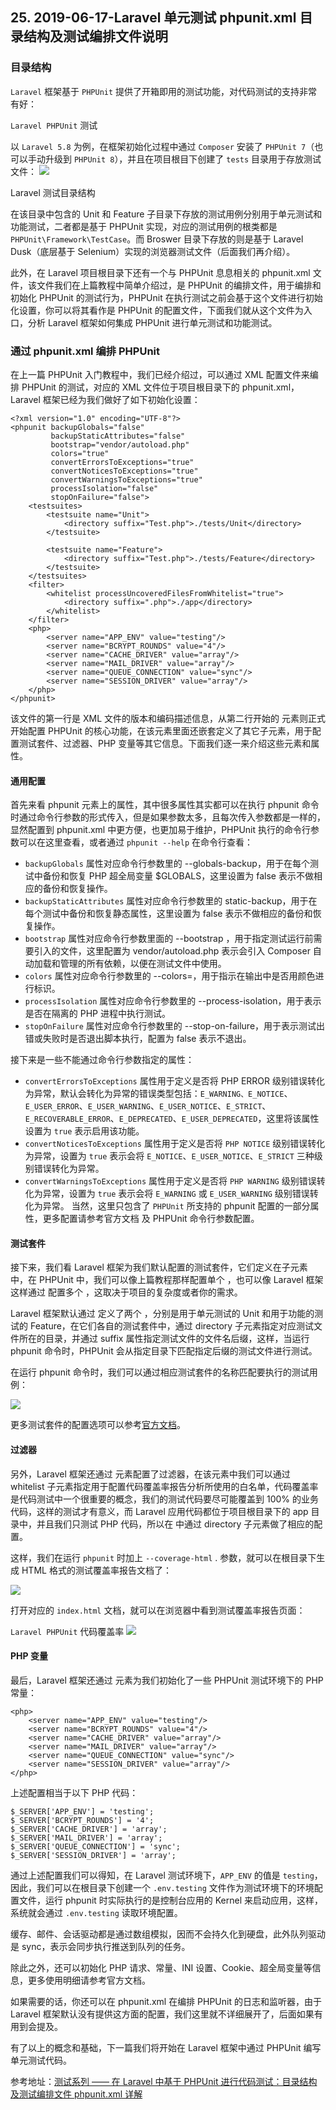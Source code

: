 ## 25. 2019-06-17-Laravel 单元测试 phpunit.xml 目录结构及测试编排文件说明

### 目录结构
`Laravel` 框架基于 `PHPUnit` 提供了开箱即用的测试功能，对代码测试的支持非常有好：

`Laravel PHPUnit` 测试

以 `Laravel 5.8` 为例，在框架初始化过程中通过 `Composer` 安装了 `PHPUnit 7`（也可以手动升级到 `PHPUnit 8`），并且在项目根目下创建了 `tests` 目录用于存放测试文件：
![](https://laravelacademy.org/wp-content/uploads/2019/04/4527f09add5ed4a4007f97be975bf67d.jpg)


Laravel 测试目录结构

在该目录中包含的 Unit 和 Feature 子目录下存放的测试用例分别用于单元测试和功能测试，二者都是基于 PHPUnit 实现，对应的测试用例的根类都是 `PHPUnit\Framework\TestCase`。而 Broswer 目录下存放的则是基于 Laravel Dusk（底层基于 Selenium）实现的浏览器测试文件（后面我们再介绍）。

此外，在 Laravel 项目根目录下还有一个与 PHPUnit 息息相关的 phpunit.xml 文件，该文件我们在上篇教程中简单介绍过，是 PHPUnit 的编排文件，用于编排和初始化 PHPUnit 的测试行为，PHPUnit 在执行测试之前会基于这个文件进行初始化设置，你可以将其看作是 PHPUnit 的配置文件，下面我们就从这个文件为入口，分析 Laravel 框架如何集成 PHPUnit 进行单元测试和功能测试。

### 通过 phpunit.xml 编排 PHPUnit
在上一篇 PHPUnit 入门教程中，我们已经介绍过，可以通过 XML 配置文件来编排 PHPUnit 的测试，对应的 XML 文件位于项目根目录下的 phpunit.xml，Laravel 框架已经为我们做好了如下初始化设置：

```
<?xml version="1.0" encoding="UTF-8"?>
<phpunit backupGlobals="false"
         backupStaticAttributes="false"
         bootstrap="vendor/autoload.php"
         colors="true"
         convertErrorsToExceptions="true"
         convertNoticesToExceptions="true"
         convertWarningsToExceptions="true"
         processIsolation="false"
         stopOnFailure="false">
    <testsuites>
        <testsuite name="Unit">
            <directory suffix="Test.php">./tests/Unit</directory>
        </testsuite>

        <testsuite name="Feature">
            <directory suffix="Test.php">./tests/Feature</directory>
        </testsuite>
    </testsuites>
    <filter>
        <whitelist processUncoveredFilesFromWhitelist="true">
            <directory suffix=".php">./app</directory>
        </whitelist>
    </filter>
    <php>
        <server name="APP_ENV" value="testing"/>
        <server name="BCRYPT_ROUNDS" value="4"/>
        <server name="CACHE_DRIVER" value="array"/>
        <server name="MAIL_DRIVER" value="array"/>
        <server name="QUEUE_CONNECTION" value="sync"/>
        <server name="SESSION_DRIVER" value="array"/>
    </php>
</phpunit>
```

该文件的第一行是 XML 文件的版本和编码描述信息，从第二行开始的 <phpunit> 元素则正式开始配置 PHPUnit 的核心功能，在该元素里面还嵌套定义了其它子元素，用于配置测试套件、过滤器、PHP 变量等其它信息。下面我们逐一来介绍这些元素和属性。

#### 通用配置

首先来看 phpunit 元素上的属性，其中很多属性其实都可以在执行 phpunit 命令时通过命令行参数的形式传入，但是如果参数太多，且每次传入参数都是一样的，显然配置到 phpunit.xml 中更方便，也更加易于维护，PHPUnit 执行的命令行参数可以在这里查看，或者通过 `phpunit --help` 在命令行查看：

- `backupGlobals` 属性对应命令行参数里的 --globals-backup，用于在每个测试中备份和恢复 PHP 超全局变量 $GLOBALS，这里设置为 false 表示不做相应的备份和恢复操作。
- `backupStaticAttributes` 属性对应命令行参数里的 static-backup，用于在每个测试中备份和恢复静态属性，这里设置为 false 表示不做相应的备份和恢复操作。
- `bootstrap` 属性对应命令行参数里面的 --bootstrap <file>，用于指定测试运行前需要引入的文件，这里配置为 vendor/autoload.php 表示会引入 Composer 自动加载和管理的所有依赖，以便在测试文件中使用。
- `colors` 属性对应命令行参数里的 --colors=<flag>，用于指示在输出中是否用颜色进行标识。
- `processIsolation` 属性对应命令行参数里的 --process-isolation，用于表示是否在隔离的 PHP 进程中执行测试。
- `stopOnFailure` 属性对应命令行参数里的 --stop-on-failure，用于表示测试出错或失败时是否退出脚本执行，配置为 false 表示不退出。

接下来是一些不能通过命令行参数指定的属性：

- `convertErrorsToExceptions` 属性用于定义是否将 PHP ERROR 级别错误转化为异常，默认会转化为异常的错误类型包括：`E_WARNING、E_NOTICE`、`E_USER_ERROR`、`E_USER_WARNING`、`E_USER_NOTICE`、`E_STRICT`、`E_RECOVERABLE_ERROR`、`E_DEPRECATED`、`E_USER_DEPRECATED`，这里将该属性设置为 `true` 表示启用该功能。
- `convertNoticesToExceptions` 属性用于定义是否将 `PHP NOTICE` 级别错误转化为异常，设置为 `true` 表示会将 `E_NOTICE`、`E_USER_NOTICE`、`E_STRICT` 三种级别错误转化为异常。
- `convertWarningsToExceptions` 属性用于定义是否将 `PHP WARNING` 级别错误转化为异常，设置为 `true` 表示会将 `E_WARNING` 或 `E_USER_WARNING` 级别错误转化为异常。
当然，这里只包含了 `PHPUnit` 所支持的 phpunit 配置的一部分属性，更多配置请参考官方文档 及 PHPUnit 命令行参数配置。

#### 测试套件
接下来，我们看 Laravel 框架为我们默认配置的测试套件，它们定义在子元素 <testsuites> 中，在 PHPUnit 中，我们可以像上篇教程那样配置单个 <testsuite>，也可以像 Laravel 框架这样通过 <testsuites> 配置多个 <testsuite>，这取决于项目的复杂度或者你的需求。

Laravel 框架默认通过 <testsuites> 定义了两个 <testsuite>，分别是用于单元测试的 Unit 和用于功能的测试的 Feature，在它们各自的测试套件中，通过 directory 子元素指定对应测试文件所在的目录，并通过 suffix 属性指定测试文件的文件名后缀，这样，当运行 phpunit 命令时，PHPUnit 会从指定目录下匹配指定后缀的测试文件进行测试。

在运行 phpunit 命令时，我们可以通过相应测试套件的名称匹配要执行的测试用例：

![](https://laravelacademy.org/wp-content/uploads/2019/04/a1c39cb20b0dc9db1ce781110f1ac7e5.jpg)

更多测试套件的配置选项可以参考[官方文档](https://phpunit.readthedocs.io/zh_CN/latest/configuration.html#appendixes-configuration-testsuites)。

#### 过滤器
另外，Laravel 框架还通过 <filter> 元素配置了过滤器，在该元素中我们可以通过 whitelist 子元素指定用于配置代码覆盖率报告分析所使用的白名单，代码覆盖率是代码测试中一个很重要的概念，我们的测试代码要尽可能覆盖到 100% 的业务代码，这样的测试才有意义，而 Laravel 应用代码都位于项目根目录下的 app 目录中，并且我们只测试 PHP 代码，所以在 <whitelist> 中通过 directory 子元素做了相应的配置。

这样，我们在运行 `phpunit` 时加上 `--coverage-html` . 参数，就可以在根目录下生成 HTML 格式的测试覆盖率报告文档了：

![](https://laravelacademy.org/wp-content/uploads/2019/04/4d2e87763b84e5610063f711f7ef2d9b.jpg)

打开对应的 `index.html` 文档，就可以在浏览器中看到测试覆盖率报告页面：

`Laravel PHPUnit` 代码覆盖率
![](https://laravelacademy.org/wp-content/uploads/2019/04/f709ade16b8f0fb61a3d555941b3ac00.jpg)

#### PHP 变量
最后，Laravel 框架还通过 <php> 元素为我们初始化了一些 PHPUnit 测试环境下的 PHP 常量：

```
<php>
    <server name="APP_ENV" value="testing"/>
    <server name="BCRYPT_ROUNDS" value="4"/>
    <server name="CACHE_DRIVER" value="array"/>
    <server name="MAIL_DRIVER" value="array"/>
    <server name="QUEUE_CONNECTION" value="sync"/>
    <server name="SESSION_DRIVER" value="array"/>
</php>
```

上述配置相当于以下 PHP 代码：

```
$_SERVER['APP_ENV'] = 'testing';
$_SERVER['BCRYPT_ROUNDS'] = '4';
$_SERVER['CACHE_DRIVER'] = 'array';
$_SERVER['MAIL_DRIVER'] = 'array';
$_SERVER['QUEUE_CONNECTION'] = 'sync';
$_SERVER['SESSION_DRIVER'] = 'array';
```

通过上述配置我们可以得知，在 Laravel 测试环境下，`APP_ENV` 的值是 `testing`，因此，我们可以在根目录下创建一个 `.env.testing` 文件作为测试环境下的环境配置文件，运行 phpunit 时实际执行的是控制台应用的 Kernel 来启动应用，这样，系统就会通过 `.env.testing` 读取环境配置。

缓存、邮件、会话驱动都是通过数组模拟，因而不会持久化到硬盘，此外队列驱动是 sync，表示会同步执行推送到队列的任务。

除此之外，还可以初始化 PHP 请求、常量、INI 设置、Cookie、超全局变量等信息，更多使用明细请参考官方文档。

如果需要的话，你还可以在 phpunit.xml 在编排 PHPUnit 的日志和监听器，由于 Laravel 框架默认没有提供这方面的配置，我们这里就不详细展开了，后面如果有用到会提及。

有了以上的概念和基础，下一篇我们将开始在 Laravel 框架中通过 PHPUnit 编写单元测试代码。

参考地址：[测试系列 —— 在 Laravel 中基于 PHPUnit 进行代码测试：目录结构及测试编排文件 phpunit.xml 详解](https://laravelacademy.org/post/19579.html)
